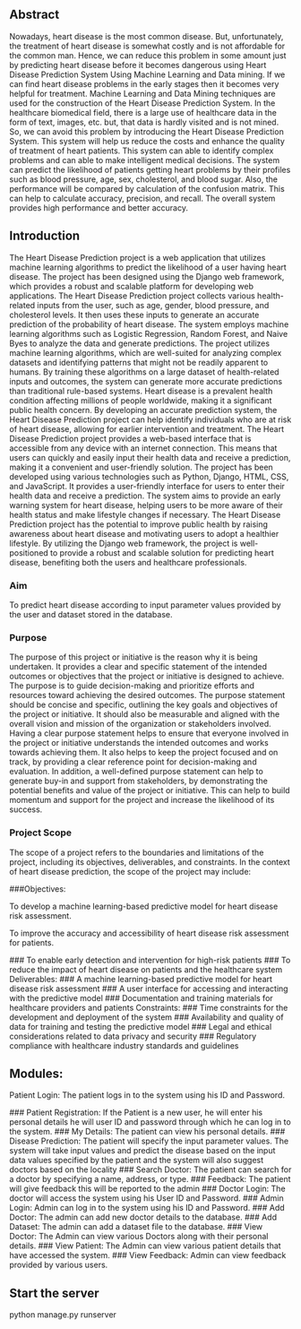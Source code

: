 
## Abstract 
<p> 
  Nowadays, heart disease is the most common disease. But, unfortunately, the treatment of heart disease is somewhat costly and is not affordable for the common man. Hence, we can reduce this problem in some amount just by predicting heart disease before it becomes dangerous using Heart Disease Prediction System Using Machine Learning and Data mining. If we can find heart disease problems in the early stages then it becomes very helpful for treatment. Machine Learning and Data Mining techniques are used for the construction of the Heart Disease Prediction System. In the healthcare biomedical field, there is a large use of healthcare data in the form of text, images, etc. but, that data is hardly visited and is not mined. So, we can avoid this problem by introducing the Heart Disease Prediction System. This system will help us reduce the costs and enhance the quality of treatment of heart patients. This system can able to identify complex problems and can able to make intelligent medical decisions. The system can predict the likelihood of patients getting heart problems by their profiles such as blood pressure, age, sex, cholesterol, and blood sugar. Also, the performance will be compared by calculation of the confusion matrix. This can help to calculate accuracy, precision, and recall. The overall system provides high performance and better accuracy. 
</p>

## Introduction
<p>
  The Heart Disease Prediction project is a web application that utilizes machine learning algorithms to predict the likelihood of a user having heart disease. The project has been designed using the Django web framework, which provides a robust and scalable platform for developing web applications. The Heart Disease Prediction project collects various health-related inputs from the user, such as age, gender, blood pressure, and cholesterol levels. It then uses these inputs to generate an accurate prediction of the probability of heart disease. The system employs machine learning algorithms such as Logistic Regression, Random Forest, and Naive Byes to analyze the data and generate predictions. The project utilizes machine learning algorithms, which are well-suited for analyzing complex datasets and identifying patterns that might not be readily apparent to humans. By training these algorithms on a large dataset of health-related inputs and outcomes, the system can generate more accurate predictions than traditional rule-based systems. Heart disease is a prevalent health condition affecting millions of people worldwide, making it a significant public health concern. By developing an accurate prediction system, the Heart Disease Prediction project can help identify individuals who are at risk of heart disease, allowing for earlier intervention and treatment. The Heart Disease Prediction project provides a web-based interface that is accessible from any device with an internet connection. This means that users can quickly and easily input their health data and receive a prediction, making it a convenient and user-friendly solution. The project has been developed using various technologies such as Python, Django, HTML, CSS, and JavaScript. It provides a user-friendly interface for users to enter their health data and receive a prediction. The system aims to provide an early warning system for heart disease, helping users to be more aware of their health status and make lifestyle changes if necessary. The Heart Disease Prediction project has the potential to improve public health by raising awareness about heart disease and motivating users to adopt a healthier lifestyle. By utilizing the Django web framework, the project is well-positioned to provide a robust and scalable solution for predicting heart disease, benefiting both the users and healthcare professionals.
</p>

### Aim
<p> 
  To predict heart disease according to input parameter values provided by the user and dataset stored in the database.
</p>

### Purpose
<p>
  The purpose of this project or initiative is the reason why it is being undertaken. It provides a clear and specific statement of the intended outcomes or objectives that the project or initiative is designed to achieve. The purpose is to guide decision-making and prioritize efforts and resources toward achieving the desired outcomes.
The purpose statement should be concise and specific, outlining the key goals and objectives of the project or initiative. It should also be measurable and aligned with the overall vision and mission of the organization or stakeholders involved.
Having a clear purpose statement helps to ensure that everyone involved in the project or initiative understands the intended outcomes and works towards achieving them. It also helps to keep the project focused and on track, by providing a clear reference point for decision-making and evaluation.
In addition, a well-defined purpose statement can help to generate buy-in and support from stakeholders, by demonstrating the potential benefits and value of the project or initiative. This can help to build momentum and support for the project and increase the likelihood of its success.
</p>

### Project Scope
<p>
  The scope of a project refers to the boundaries and limitations of the project, including its objectives, deliverables, and constraints. In the context of heart disease prediction, the scope of the project may include:
</p>
###Objectives:
<p> To develop a machine learning-based predictive model for heart disease risk assessment.</p>
<p> To improve the accuracy and accessibility of heart disease risk assessment for patients.</p>
### To enable early detection and intervention for high-risk patients
### To reduce the impact of heart disease on patients and the healthcare system
Deliverables:
### A machine learning-based predictive model for heart disease risk assessment
### A user interface for accessing and interacting with the predictive model
### Documentation and training materials for healthcare providers and patients
Constraints:
### Time constraints for the development and deployment of the system
### Availability and quality of data for training and testing the predictive model
### Legal and ethical considerations related to data privacy and security
### Regulatory compliance with healthcare industry standards and guidelines
</p>


## Modules:
<p> Patient Login: The patient logs in to the system using his ID and Password.</p>
### Patient Registration: If the Patient is a new user, he will enter his personal details he will user ID and password through which he can log in to the system.
### My Details: The patient can view his personal details.
### Disease Prediction: The patient will specify the input parameter values. The system will take input values and predict the disease based on the input data values specified by the patient and the system will also suggest doctors based on the locality
### Search Doctor: The patient can search for a doctor by specifying a name, address, or type.
### Feedback: The patient will give feedback this will be reported to the admin
### Doctor Login: The doctor will access the system using his User ID and Password.
### Admin Login: Admin can log in to the system using his ID and Password.
### Add Doctor: The admin can add new doctor details to the database.
### Add Dataset: The admin can add a dataset file to the database.
### View Doctor: The Admin can view various Doctors along with their personal details.
### View Patient: The Admin can view various patient details that have accessed the system.
### View Feedback: Admin can view feedback provided by various users.
  



## Start the server
  python manage.py runserver





